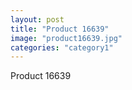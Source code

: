 ```yaml
---
layout: post
title: "Product 16639"
image: "product16639.jpg"
categories: "category1"
---
```

Product 16639
